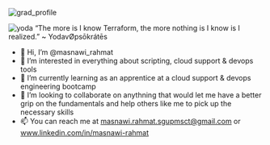 ![grad_profile](https://user-images.githubusercontent.com/97861822/159736706-0b228932-b531-42d0-ad1a-a71a5d8756dc.gif)

![yoda](https://user-images.githubusercontent.com/97861822/159724388-a64b3b9a-4d06-4a27-823f-5815fa516bd9.gif) “The more is I know Terraform, the more nothing is I know is I realized.” ~ YodavØpsōkrátēs
- 👋 Hi, I’m @masnawi_rahmat
- 👀 I’m interested in everything about scripting, cloud support & devops tools
- 🌱 I’m currently learning as an apprentice at a cloud support & devops engineering bootcamp
- 💞️ I’m looking to collaborate on anythning that would let me have a better grip on the fundamentals and help others like me to pick up the necessary skills
- 📫 You can reach me at masnawi.rahmat.sgupmsct@gmail.com or www.linkedin.com/in/masnawi-rahmat

<!---
masnawi-rahmat/masnawi-rahmat is a ✨ special ✨ repository because its `README.md` (this file) appears on your GitHub profile.
You can click the Preview link to take a look at your changes.
--->
